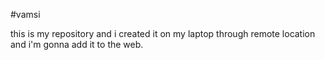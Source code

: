 #vamsi





this is my repository and i created it on my laptop through remote location and i'm gonna add it to the web.                                      
